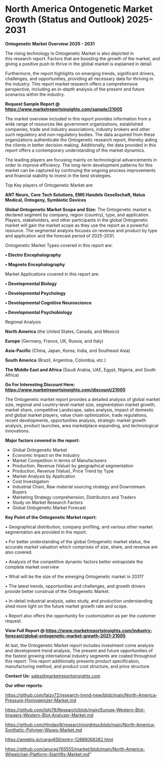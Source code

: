 # North America Ontogenetic Market Growth (Status and Outlook) 2025-2031

<Strong> Ontogenetic Market Overview 2025 - 2031</strong>

The rising technology in Ontogenetic Market is also depicted in this research report. Factors that are boosting the growth of the market, and giving a positive push to thrive in the global market is explained in detail.

Furthermore, the report highlights on emerging trends, significant drivers, challenges, and opportunities, providing all necessary data for thriving in the industry. This report market research offers a comprehensive perspective, including an in-depth analysis of the present and future scenarios within the industry.

<strong>Request Sample Report @ <a href=https://www.marketreportsinsights.com/sample/21005>https://www.marketreportsinsights.com/sample/21005</a></strong>

The market overview included in this report provides information from a wide range of resources like government organizations, established companies, trade and industry associations, industry brokers and other such regulatory and non-regulatory bodies. The data acquired from these organizations authenticate the Ontogenetic research report, thereby aiding the clients in better decision making. Additionally, the data provided in this report offers a contemporary understanding of the market dynamics.

The leading players are focusing mainly on technological advancements in order to improve efficiency. The long-term development patterns for this market can be captured by continuing the ongoing process improvements and financial stability to invest in the best strategies.

Top Key players of Ontogenetic Market are:

<strong>ANT Neuro, Core Tech Solutions, EMS Handels Gesellschaft, Natus Medical, Ontogeny, Symbiotic Devices</strong>

<strong><b>Global Ontogenetic Market Scope and Size:</b></strong>
The Ontogenetic market is declared segment by company, region (country), type, and application. Players, stakeholders, and other participants in the global Ontogenetic market will gain the market scope as they use the report as a powerful resource. The segmental analysis focuses on revenue and product by type and application and the forecast period of 2025-2031.

Ontogenetic Market Types covered in this report are:

<strong>• Electro Encephalography

• Magneto Encephalography</strong>

Market Applications covered in this report are:

<strong>• Developmental Biology

• Developmental Psychology

• Developmental Cognitive Neuroscience

• Developmental Psychobiology</strong> 

Regional Analysis

<strong>North America</strong> (the United States, Canada, and Mexico)

<strong>Europe</strong> (Germany, France, UK, Russia, and Italy)

<strong>Asia-Pacific</strong> (China, Japan, Korea, India, and Southeast Asia)

<strong>South America</strong> (Brazil, Argentina, Colombia, etc.)

<strong>The Middle East and Africa</strong> (Saudi Arabia, UAE, Egypt, Nigeria, and South Africa)

<strong>Go For Interesting Discount Here: <a href=https://www.marketreportsinsights.com/discount/21005>https://www.marketreportsinsights.com/discount/21005</a></strong>

The Ontogenetic market report provides a detailed analysis of global market size, regional and country-level market size, segmentation market growth, market share, competitive Landscape, sales analysis, impact of domestic and global market players, value chain optimization, trade regulations, recent developments, opportunities analysis, strategic market growth analysis, product launches, area marketplace expanding, and technological innovations.

<strong><b>Major factors covered in the report:</b></strong>
<ul>
  <li>Global Ontogenetic Market </li>
  <li>Economic Impact on the Industry</li>
  <li>Market Competition in terms of Manufacturers</li>
  <li>Production, Revenue (Value) by geographical segmentation</li>
  <li>Production, Revenue (Value), Price Trend by Type</li>
  <li>Market Analysis by Application</li>
  <li>Cost Investigation</li>
  <li>Industrial Chain, Raw material sourcing strategy and Downstream Buyers</li>
  <li>Marketing Strategy comprehension, Distributors and Traders</li>
  <li>Study on Market Research Factors</li>
  <li>Global Ontogenetic Market Forecast</li>
</ul>

<strong><b>Key Point of the Ontogenetic Market report:</b></strong>

• Geographical distribution, company profiling, and various other market segmentation are provided in the report.

• For better understanding of the global Ontogenetic market status, the accurate market valuation which comprises of size, share, and revenue are also covered.

• Analysis of the competitive dynamic factors better extrapolate the complete market overview

• What will be the size of the emerging Ontogenetic market in 2031?

• The latest trends, opportunities and challenges, and growth drivers provide better construal of the Ontogenetic Market.

• In-detail industrial analysis, sales study, and production understanding shed more light on the future market growth rate and scope.

• Report also offers the opportunity for customization as per the customer request.

<strong><b>View Full Report @ <a href=https://www.marketreportsinsights.com/industry-forecast/global-ontogenetic-market-growth-2021-21005>https://www.marketreportsinsights.com/industry-forecast/global-ontogenetic-market-growth-2021-21005</a></b></strong>


At last, the Ontogenetic Market report includes investment come analysis and development trend analysis. The present and future opportunities of the fastest growing international industry segments are coated throughout this report. This report additionally presents product specification, manufacturing method, and product cost structure, and price structure.

<strong>Contact Us:</strong>
sales@marketreportsinsights.com

<strong>Our other reports:</strong>

<a href=https://github.com/faizy72/research-trend-new/blob/main/North-America-Pressure-Homogenizer-Market.md>https://github.com/faizy72/research-trend-new/blob/main/North-America-Pressure-Homogenizer-Market.md</a>

<a href=https://github.com/Ishi78/Research/blob/main/Europe-Western-Blot-Imagers-Western-Blot-Analyzer-Market.md>https://github.com/Ishi78/Research/blob/main/Europe-Western-Blot-Imagers-Western-Blot-Analyzer-Market.md</a>

<a href=https://github.com/Hindavi9/researchinsightss/blob/main/North-America-Synthetic-Polymer-Waxes-Market.md>https://github.com/Hindavi9/researchinsightss/blob/main/North-America-Synthetic-Polymer-Waxes-Market.md</a>

<a href=https://ameblo.jp/cargo656/entry-12888068382.html>https://ameblo.jp/cargo656/entry-12888068382.html</a>

<a href=https://github.com/anurag765555/market/blob/main/North-America-Wheelchair-Platform-Stairlifts-Market.md>https://github.com/anurag765555/market/blob/main/North-America-Wheelchair-Platform-Stairlifts-Market.md</a>"
